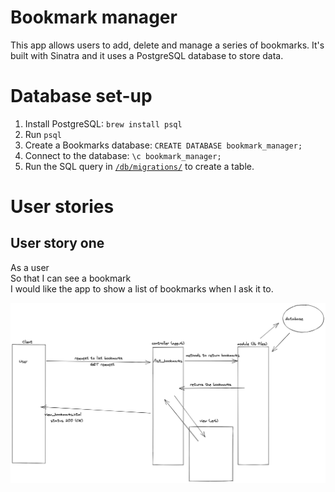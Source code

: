 # Bookmark manager

This app allows users to add, delete and manage a series of bookmarks.
It's built with Sinatra and it uses a PostgreSQL database to store data.

# Database set-up

1. Install PostgreSQL: `brew install psql`
2. Run `psql`
3. Create a Bookmarks database: `CREATE DATABASE bookmark_manager;`
4. Connect to the database: `\c bookmark_manager;`
5. Run the SQL query in [`/db/migrations/`](./db/migrations/01_create_bookmarks_table.sql) to create a table.

# User stories

## User story one

As a user\
So that I can see a bookmark\
I would like the app to show a list of bookmarks when I ask it to.

![](./01-user-story-domain-model.png)